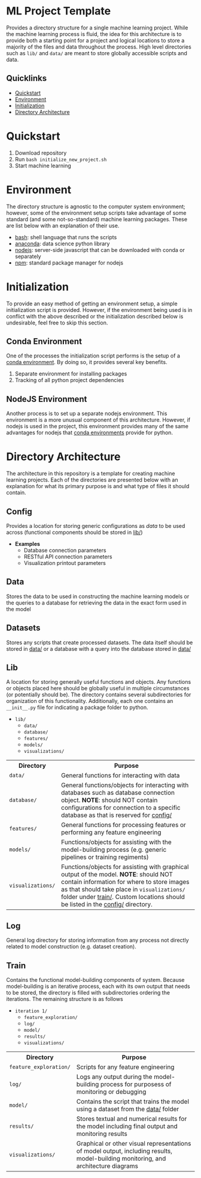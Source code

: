 # ML Project Template
Provides a directory structure for a single machine learning project.  While the machine learning process is fluid, the idea for this architecture is to provide both a starting point for a project and logical locations to store a majority of the files and data throughout the process.  High level directories such as `lib/` and `data/` are meant to store globally accessible scripts and data.  

## Quicklinks
* [Quickstart](#quickstart)
* [Environment](#environment)
* [Initialization](#initialization)
* [Directory Architecture](#directory-architecture)


# Quickstart
1. Download repository
2. Run `bash initialize_new_project.sh`
3. Start machine learning


# Environment
The directory structure is agnostic to the computer system environment; however, some of the environment setup scripts take advantage of some standard (and some not-so-standard) machine learning packages.  These are list below with an explanation of their use.

* [bash](https://www.gnu.org/software/bash/):  shell language that runs the scripts
* [anaconda](https://www.anaconda.com/distribution/): data science python library
* [nodejs](https://nodejs.org/en/): server-side javascript that can be downloaded with conda or separately
* [npm](https://www.npmjs.com/): standard package manager for nodejs


# Initialization
To provide an easy method of getting an environment setup, a simple initialization script is provided.  However, if the environment being used is in conflict with the above described or the initialization described below is undesirable, feel free to skip this section.

## Conda Environment
One of the processes the initialization script performs is the setup of a [conda environment](https://docs.conda.io/projects/conda/en/latest/user-guide/tasks/manage-environments.html).  By doing so, it provides several key benefits.

1. Separate environment for installing packages
2. Tracking of all python project dependencies

## NodeJS Environment
Another process is to set up a separate nodejs environment.  This environment is a more unusual component of this architecture.  However, if nodejs is used in the project, this environment provides many of the same advantages for nodejs that [conda environments](#conda-environment) provide for python.

# Directory Architecture
The architecture in this repository is a template for creating machine learning projects.  Each of the directories are presented below with an explanation for what its primary purpose is and what type of files it should contain.

## Config
Provides a location for storing generic configurations as *data* to be used across (functional components should be stored in [lib/](#lib))
* **Examples**
    * Database connection parameters
    * RESTful API connection parameters
    * Visualization printout parameters

## Data
Stores the data to be used in constructing the machine learning models or the queries to a database for retrieving the data in the exact form used in the model

## Datasets
Stores any scripts that create processed datasets.  The data itself should be stored in [data/](#data) or a database with a query into the database stored in [data/](#data)

## Lib
A location for storing generally useful functions and objects.  Any functions or objects placed here should be globally useful in multiple circumstances (or potentially should be).  The directory contains several subdirectories for organization of this functionality.  Additionally, each one contains an `__init__.py` file for indicating a package folder to python.

* `lib/`
    * `data/`
    * `database/`
    * `features/`
    * `models/`
    * `visualizations/`

<table>
    <tr>
        <th>Directory</th>
        <th>Purpose</th>
    </tr>
    <tr>
        <td><code>data/</code></td>
        <td>General functions for interacting with data</td>
    </tr>
    <tr>
        <td><code>database/</code></td>
        <td>General functions/objects for interacting with databases such as database connection object.  <strong>NOTE</strong>: should NOT contain configurations for connection to a specific database as that is reserved for <a href="#config">config/</a></td>
    </tr>
    <tr>
        <td><code>features/</code></td>
        <td>General functions for processing features or performing any feature engineering</td>
    </tr>
    <tr>
        <td><code>models/</code></td>
        <td>Functions/objects for assisting with the model-building process (e.g. generic pipelines or training regiments)</td>
    </tr>
    <tr>
        <td><code>visualizations/</code></td>
        <td>Functions/objects for assisting with graphical output of the model.  <strong>NOTE</strong>: should NOT contain information for where to store images as that should take place in <code>visualizations/</code> folder under <a href="#train">train/</a>.  Custom locations should be listed in the <a href="#config">config/</a> directory.</td>
    </tr>
</table>


## Log
General log directory for storing information from any process not directly related to model construction (e.g. dataset creation).

## Train
Contains the functional model-building components of system.  Because model-building is an iterative process, each with its own output that needs to be stored, the directory is filled with subdirectories ordering the iterations.  The remaining structure is as follows

* `iteration 1/`
    * `feature_exploration/`
    * `log/`
    * `model/`
    * `results/`
    * `visualizations/`

<table>
    <tr>
        <th>Directory</th>
        <th>Purpose</th>
    </tr>
    <tr>
        <td><code>feature_exploration/</code></td>
        <td>Scripts for any feature engineering</td>
    </tr>
    <tr>
        <td><code>log/</code></td>
        <td>Logs any output during the model-building process for purposess of monitoring or debugging</td>
    </tr>
    <tr>
        <td><code>model/</code></td>
        <td>Contains the script that trains the model using a dataset from the <a href="#data">data/</a> folder</td>
    </tr>
    <tr>
        <td><code>results/</code></td>
        <td>Stores textual and numerical results for the model including final output and monitoring results</td>
    </tr>
    <tr>
        <td><code>visualizations/</code></td>
        <td>Graphical or other visual representations of model output, including results, model-building monitoring, and architecture diagrams</td>
    </tr>
</table>
